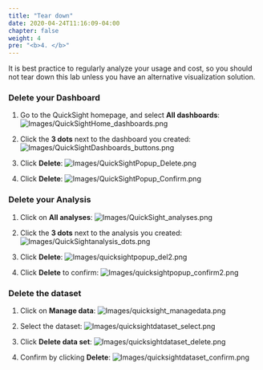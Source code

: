 ```yaml
---
title: "Tear down"
date: 2020-04-24T11:16:09-04:00
chapter: false
weight: 4
pre: "<b>4. </b>"
---
```

It is best practice to regularly analyze your usage and cost, so you should not tear down this lab unless you have an alternative visualization solution.

### Delete your Dashboard
1. Go to the QuickSight homepage, and select **All dashboards**:
![Images/QuickSightHome_dashboards.png](/Cost/200_5_Cost_Visualization/Images/QuickSightHome_dashboards.png)

2. Click the **3 dots** next to the dashboard you created:
![Images/QuickSightDashboards_buttons.png](/Cost/200_5_Cost_Visualization/Images/QuickSightDashboards_buttons.png)

3. Click **Delete**:
![Images/QuickSightPopup_Delete.png](/Cost/200_5_Cost_Visualization/Images/QuickSightPopup_Delete.png)

4. Click **Delete**:
![Images/QuickSightPopup_Confirm.png](/Cost/200_5_Cost_Visualization/Images/QuickSightPopup_Confirm.png)


### Delete your Analysis
1. Click on **All analyses**:
![Images/QuickSight_analyses.png](/Cost/200_5_Cost_Visualization/Images/QuickSight_analyses.png)

2. Click the **3 dots** next to the analysis you created:
![Images/QuickSightanalysis_dots.png](/Cost/200_5_Cost_Visualization/Images/QuickSightanalysis_dots.png)

3. Click **Delete**:
![Images/quicksightpopup_del2.png](/Cost/200_5_Cost_Visualization/Images/quicksightpopup_del2.png)

4. Click **Delete** to confirm:
![Images/quicksightpopup_confirm2.png](/Cost/200_5_Cost_Visualization/Images/quicksightpopup_confirm2.png)

### Delete the dataset
1. Click on **Manage data**:
![Images/quicksight_managedata.png](/Cost/200_5_Cost_Visualization/Images/quicksight_managedata.png)

2. Select the dataset:
![Images/quicksightdataset_select.png](/Cost/200_5_Cost_Visualization/Images/quicksightdataset_select.png)

3. Click **Delete data set**:
![Images/quicksightdataset_delete.png](/Cost/200_5_Cost_Visualization/Images/quicksightdataset_delete.png)

4. Confirm by clicking **Delete**:
![Images/quicksightdataset_confirm.png](/Cost/200_5_Cost_Visualization/Images/quicksightdataset_confirm.png)


